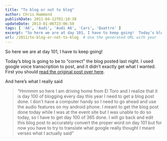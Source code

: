 ```yaml
---
title: "To blog or not to blog"
author: Chris Hammond
publishDate: 2011-04-12T01:18:38
updateDate: 2013-01-06T23:06:50
tags: [ 'A6', 'Audi', 'Audi A6', 'Cars', 'Quattro' ]
excerpt: "So here we are at day 101, I have to keep going!  Today’s blog is going to be to “correct” the blog posted last night. I used google voice transcription to post, and it didn’t exactly get what I wanted. First you should read the original post over here.  And here’s what I really said     “Hmmmm so here I am driving home from El Toro and I realize that it is day 100 of blogging every day this year I need to get a blog post done. I don't have a computer handy so I need to go ahead and use the audio features on my android phone. I meant to get the blog post done today while I was at the event site but I was unable to do so today, so I have to get day 100 of 365 done. I will go back and edit this blog post to accurately convert the proper word on day 101 but for now you have to try to translate what google really thought I meant verses what I actually said”"
url: /2011/to-blog-or-not-to-blog  # Use the generated URL with year
---
```

<p>So here we are at day 101, I have to keep going!</p>  <p>Today’s blog is going to be to “correct” the blog posted last night. I used google voice transcription to post, and it didn’t exactly get what I wanted. First you should <a href="https://www.chrishammond.com/blog/itemid/2157/driving-home-from-el-toro" target="_blank">read the original post over here</a>.</p>  <p>And here’s what I really said</p>  <blockquote>   <p>“Hmmmm so here I am driving home from El Toro and I realize that it is day 100 of blogging every day this year I need to get a blog post done. I don't have a computer handy so I need to go ahead and use the audio features on my android phone. I meant to get the blog post done today while I was at the event site but I was unable to do so today, so I have to get day 100 of 365 done. I will go back and edit this blog post to accurately convert the proper word on day 101 but for now you have to try to translate what google really thought I meant verses what I actually said”</p></blockquote>
